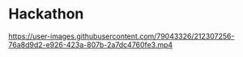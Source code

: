 # Hackathon



https://user-images.githubusercontent.com/79043326/212307256-76a8d9d2-e926-423a-807b-2a7dc4760fe3.mp4

